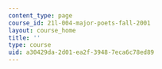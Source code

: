 ```yaml
---
content_type: page
course_id: 21l-004-major-poets-fall-2001
layout: course_home
title: ''
type: course
uid: a30429da-2d01-ea2f-3948-7eca6c78ed89
---
```

